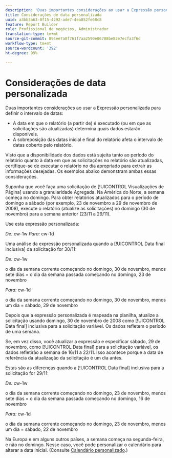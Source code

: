 ```yaml
---
description: 'Duas importantes considerações ao usar a Expressão personalizada para definir o intervalo de datas '
title: Considerações de data personalizada
uuid: a3bb3a63-0f15-4292-ade7-4ea852fe68c8
feature: Report Builder
role: Profissional de negócios, Administrador
translation-type: tm+mt
source-git-commit: 894ee7a8f761f7aa2590e06708be82e7ecfa3f6d
workflow-type: tm+mt
source-wordcount: '392'
ht-degree: 99%

---
```



# Considerações de data personalizada

Duas importantes considerações ao usar a Expressão personalizada para definir o intervalo de datas:

* A data em que o relatório (a partir de) é executado (ou em que as solicitações são atualizadas) determina quais dados estarão disponíveis.
* A sobreposição das datas inicial e final do relatório afeta o intervalo de datas coberto pelo relatório.

Visto que a disponibilidade dos dados está sujeita tanto ao período do relatório quanto à data em que as solicitações no relatório são atualizadas, certifique-se de executar o relatório no dia apropriado para extrair as informações desejadas. Os exemplos abaixo demonstram ambas essas considerações.

Suponha que você faça uma solicitação de [!UICONTROL Visualizações de Página] usando a granularidade Agregada. Na América do Norte, a semana começa no domingo. Para obter relatórios atualizados para o período de domingo a sábado (por exemplo, 23 de novembro a 29 de novembro de 2008), execute o relatório (atualize as solicitações) no domingo (30 de novembro) para a semana anterior (23/11 a 29/11).

Use esta expressão personalizada:

*De:* cw-1w *Para:* cw-1d

Uma análise da expressão personalizada quando a [!UICONTROL Data final inclusiva] da solicitação for 30/11:

*De:* cw-1w

o dia da semana corrente começando no domingo, 30 de novembro, menos sete dias = o dia da semana passada começando no domingo, 23 de novembro

*Para:* cw-1d

o dia da semana corrente começando no domingo, 30 de novembro, menos um dia = sábado, 29 de novembro

Depois que a expressão personalizada é mapeada na planilha, atualize a solicitação usando domingo, 30 de novembro de 2008 como [!UICONTROL Data final] inclusiva para a solicitação variável. Os dados refletem o período de uma semana.

Se, em vez disso, você atualizar a expressão e especificar sábado, 29 de novembro, como [!UICONTROL Data final] para a solicitação variável, os dados refletirão a semana de 16/11 a 22/11. Isso acontece porque a data de referência da atualização da solicitação é um dia antes.

Estas são as diferenças quando a [!UICONTROL Data final] inclusiva para a solicitação for 29/11:

*De:* cw-1w

o dia da semana corrente começando no domingo, 23 de novembro, menos sete dias = o dia da semana passada começando no domingo, 16 de novembro

*Para:* cw-1d

o dia da semana corrente começando no domingo, 23 de novembro, menos um dia = sábado, 22 de novembro

Na Europa e em alguns outros países, a semana começa na segunda-feira, e não no domingo. Nesse caso, você pode personalizar o calendário para alterar a data inicial. (Consulte [Calendário personalizado](/help/analyze/report-builder/data-requests/configuring-report-dates/custom-calendar.md).)
